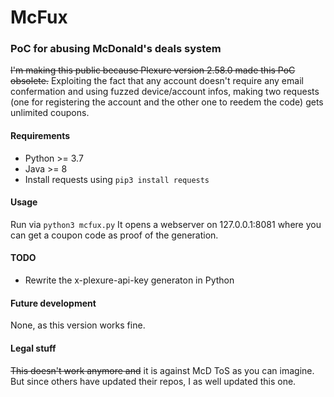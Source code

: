 # McFux
### PoC for abusing McDonald's deals system
~~I'm making this public because Plexure version 2.58.0 made this PoC obsolete.~~
Exploiting the fact that any account doesn't require any email confermation and using fuzzed device/account infos, making two requests (one for registering the account and the other one to reedem the code) gets unlimited coupons.

#### Requirements
- Python >= 3.7
- Java >= 8
- Install requests using <code>pip3 install requests</code>

#### Usage
Run via <code>python3 mcfux.py</code>
It opens a webserver on 127.0.0.1:8081 where you can get a coupon code as proof of the generation.

#### TODO 
- Rewrite the x-plexure-api-key generaton in Python

#### Future development
None, as this version works fine.

#### Legal stuff
~~This doesn't work anymore and~~ it is against McD ToS as you can imagine.
But since others have updated their repos, I as well updated this one.


